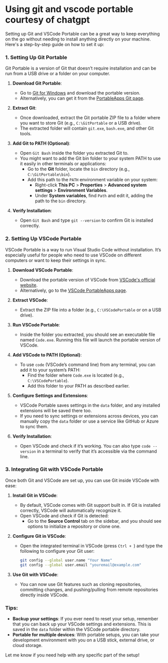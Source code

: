 # Using git and vscode portable courtesy of chatgpt

Setting up Git and VSCode Portable can be a great way to keep everything on the go without needing to install anything directly on your machine. Here's a step-by-step guide on how to set it up:

### **1. Setting Up Git Portable**
Git Portable is a version of Git that doesn’t require installation and can be run from a USB drive or a folder on your computer.

1. **Download Git Portable**:
   - Go to [Git for Windows](https://git-scm.com/download/win) and download the portable version.
   - Alternatively, you can get it from the [PortableApps Git page](https://portableapps.com/apps/development/git_portable).

2. **Extract Git**:
   - Once downloaded, extract the Git portable ZIP file to a folder where you want to store Git (e.g., `C:\GitPortable` or a USB drive).
   - The extracted folder will contain `git.exe`, `bash.exe`, and other Git tools.

3. **Add Git to PATH (Optional)**:
   - Open `Git Bash` inside the folder you extracted Git to.
   - You might want to add the Git bin folder to your system PATH to use it easily in other terminals or applications:
     - Go to the **Git** folder, locate the `bin` directory (e.g., `C:\GitPortable\bin`).
     - Add this path to the `PATH` environment variable on your system:
       - Right-click **This PC** > **Properties** > **Advanced system settings** > **Environment Variables**.
       - Under **System variables**, find `Path` and edit it, adding the path to the `bin` directory.

4. **Verify Installation**:
   - Open `Git Bash` and type `git --version` to confirm Git is installed correctly.

### **2. Setting Up VSCode Portable**
VSCode Portable is a way to run Visual Studio Code without installation. It’s especially useful for people who need to use VSCode on different computers or want to keep their settings in sync.

1. **Download VSCode Portable**:
   - Download the portable version of VSCode from [VSCode's official website](https://code.visualstudio.com/download).
   - Alternatively, go to the [VSCode PortableApps page](https://portableapps.com/apps/development/visual_studio_code_portable).

2. **Extract VSCode**:
   - Extract the ZIP file into a folder (e.g., `C:\VSCodePortable` or on a USB drive).

3. **Run VSCode Portable**:
   - Inside the folder you extracted, you should see an executable file named `Code.exe`. Running this file will launch the portable version of VSCode.
   
4. **Add VSCode to PATH (Optional)**:
   - To use `code` (VSCode’s command line) from any terminal, you can add it to your system’s PATH:
     - Find the folder where `Code.exe` is located (e.g., `C:\VSCodePortable`).
     - Add this folder to your PATH as described earlier.

5. **Configure Settings and Extensions**:
   - VSCode Portable saves settings in the `data` folder, and any installed extensions will be saved there too.
   - If you need to sync settings or extensions across devices, you can manually copy the `data` folder or use a service like GitHub or Azure to sync them.

6. **Verify Installation**:
   - Open VSCode and check if it’s working. You can also type `code --version` in a terminal to verify that it’s accessible via the command line.

### **3. Integrating Git with VSCode Portable**
Once both Git and VSCode are set up, you can use Git inside VSCode with ease:

1. **Install Git in VSCode**:
   - By default, VSCode comes with Git support built in. If Git is installed correctly, VSCode will automatically recognize it.
   - Open VSCode and check if Git is detected:
     - Go to the **Source Control** tab on the sidebar, and you should see options to initialize a repository or clone one.

2. **Configure Git in VSCode**:
   - Open the integrated terminal in VSCode (press `Ctrl + `) and type the following to configure your Git user:
     ```bash
     git config --global user.name "Your Name"
     git config --global user.email "youremail@example.com"
     ```

3. **Use Git with VSCode**:
   - You can now use Git features such as cloning repositories, committing changes, and pushing/pulling from remote repositories directly inside VSCode.

### **Tips:**
- **Backup your settings**: If you ever need to reset your setup, remember that you can back up your VSCode settings and extensions. This is saved in the `data` folder within the VSCode portable directory.
- **Portable for multiple devices**: With portable setups, you can take your development environment with you on a USB stick, external drive, or cloud storage.

Let me know if you need help with any specific part of the setup!
